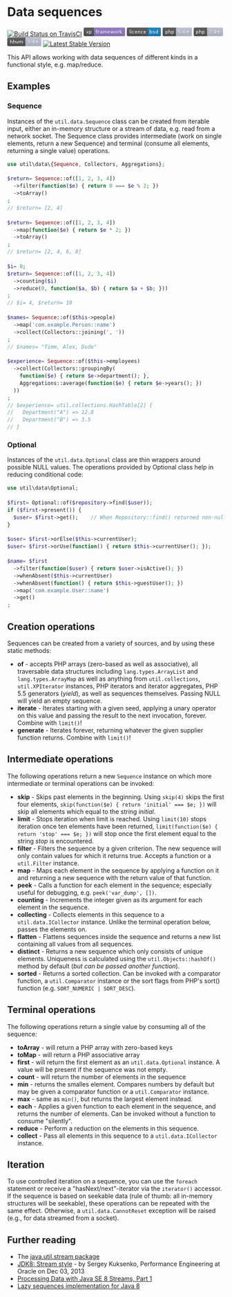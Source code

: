 Data sequences
==============

[![Build Status on TravisCI](https://secure.travis-ci.org/xp-forge/sequence.svg)](http://travis-ci.org/xp-forge/sequence)
[![XP Framework Module](https://raw.githubusercontent.com/xp-framework/web/master/static/xp-framework-badge.png)](https://github.com/xp-framework/core)
[![BSD Licence](https://raw.githubusercontent.com/xp-framework/web/master/static/licence-bsd.png)](https://github.com/xp-framework/core/blob/master/LICENCE.md)
[![Required PHP 5.6+](https://raw.githubusercontent.com/xp-framework/web/master/static/php-5_6plus.png)](http://php.net/)
[![Supports PHP 7.0+](https://raw.githubusercontent.com/xp-framework/web/master/static/php-7_0plus.png)](http://php.net/)
[![Supports HHVM 3.4+](https://raw.githubusercontent.com/xp-framework/web/master/static/hhvm-3_4plus.png)](http://hhvm.com/)
[![Latest Stable Version](https://poser.pugx.org/xp-forge/sequence/version.png)](https://packagist.org/packages/xp-forge/sequence)

This API allows working with data sequences of different kinds in a functional style, e.g. map/reduce.

Examples
--------
### Sequence
Instances of the `util.data.Sequence` class can be created from iterable input, either an in-memory structure or a stream of data, e.g. read from a network socket. The Sequence class provides intermediate (work on single elements, return a new Sequence) and terminal (consume all elements, returning a single value) operations.

```php
use util\data\{Sequence, Collectors, Aggregations};

$return= Sequence::of([1, 2, 3, 4])
  ->filter(function($e) { return 0 === $e % 2; })
  ->toArray()
;
// $return= [2, 4]

$return= Sequence::of([1, 2, 3, 4])
  ->map(function($e) { return $e * 2; })
  ->toArray()
;
// $return= [2, 4, 6, 8]

$i= 0;
$return= Sequence::of([1, 2, 3, 4])
  ->counting($i)
  ->reduce(0, function($a, $b) { return $a + $b; }))
;
// $i= 4, $return= 10

$names= Sequence::of($this->people)
  ->map('com.example.Person::name')
  ->collect(Collectors::joining(', '))
;
// $names= "Timm, Alex, Dude"

$experience= Sequence::of($this->employees)
  ->collect(Collectors::groupingBy(
    function($e) { return $e->department(); },
    Aggregations::average(function($e) { return $e->years(); })
  ))
;
// $experience= util.collections.HashTable[2] {
//   Department("A") => 12.8
//   Department("B") => 3.5
// }
```

### Optional
Instances of the `util.data.Optional` class are thin wrappers around possible NULL values. The operations provided by Optional class help in reducing conditional code:

```php
use util\data\Optional;

$first= Optional::of($repository->find($user));
if ($first->present()) {
  $user= $first->get();    // When Repository::find() returned non-null
}

$user= $first->orElse($this->currentUser);
$user= $first->orUse(function() { return $this->currentUser(); });

$name= $first
  ->filter(function($user) { return $user->isActive(); })
  ->whenAbsent($this->currentUser)
  ->whenAbsent(function() { return $this->guestUser(); })
  ->map('com.example.User::name')
  ->get()
;
```

Creation operations
-------------------
Sequences can be created from a variety of sources, and by using these static methods:

* **of** - accepts PHP arrays (zero-based as well as associative), all traversable data structures including `lang.types.ArrayList` and `lang.types.ArrayMap` as well as anything from `util.collections`, `util.XPIterator` instances, PHP iterators and iterator aggregates, PHP 5.5 generators (*yield*), as well as sequences themselves. Passing NULL will yield an empty sequence.
* **iterate** - Iterates starting with a given seed, applying a unary operator on this value and passing the result to the next invocation, forever. Combine with `limit()`!
* **generate** - Iterates forever, returning whatever the given supplier function returns. Combine with `limit()`!

Intermediate operations
-----------------------
The following operations return a new `Sequence` instance on which more intermediate or terminal operations can be invoked:

* **skip** - Skips past elements in the beginning. Using `skip(4)` skips the first four elements, `skip(function($e) { return 'initial' === $e; })` will skip all elements which equal to the string *initial*. 
* **limit** - Stops iteration when limit is reached. Using `limit(10)` stops iteration once ten elements have been returned, `limit(function($e) { return 'stop' === $e; })` will stop once the first element equal to the string *stop* is encountered.
* **filter** - Filters the sequence by a given criterion. The new sequence will only contain values for which it returns true. Accepts a function or a `util.Filter` instance.
* **map** - Maps each element in the sequence by applying a function on it and returning a new sequence with the return value of that function.
* **peek** - Calls a function for each element in the sequence; especially useful for debugging, e.g. `peek('var_dump', [])`.
* **counting** - Increments the integer given as its argument for each element in the sequence.
* **collecting** - Collects elements in this sequence to a `util.data.ICollector` instance. Unlike the terminal operation below, passes the elements on.
* **flatten** - Flattens sequences inside the sequence and returns a new list containing all values from all sequences.
* **distinct** - Returns a new sequence which only consists of unique elements. Uniqueness is calculated using the `util.Objects::hashOf()` method by default (*but can be passed another function*).
* **sorted** - Returns a sorted collection. Can be invoked with a comparator function, a `util.Comparator` instance or the sort flags from PHP's sort() function (e.g. `SORT_NUMERIC | SORT_DESC`).

Terminal operations
-------------------
The following operations return a single value by consuming all of the sequence:

* **toArray** - will return a PHP array with zero-based keys
* **toMap** - will return a PHP associative array
* **first** - will return the first element as an `util.data.Optional` instance. A value will be present if the sequence was not empty.
* **count** - will return the number of elements in the sequence
* **min** - returns the smalles element. Compares numbers by default but may be given a comparator function or a `util.Comparator` instance.
* **max** - same as `min()`, but returns the largest element instead.
* **each** - Applies a given function to each element in the sequence, and returns the number of elements. Can be invoked without a function to consume "silently".
* **reduce** - Perform a reduction on the elements in this sequence.
* **collect** - Pass all elements in this sequence to a `util.data.ICollector` instance.

Iteration
---------
To use controlled iteration on a sequence, you can use the `foreach` statement or receive a "hasNext/next"-iterator via the `iterator()` accessor. If the sequence is based on seekable data (rule of thumb: all in-memory structures will be seekable), these operations can be repeated with the same effect. Otherwise, a `util.data.CannotReset` exception will be raised (e.g., for data streamed from a socket).

Further reading
---------------

* The [java.util.stream package](http://docs.oracle.com/javase/8/docs/api/java/util/stream/package-summary.html) 
* [JDK8: Stream style](http://de.slideshare.net/SergeyKuksenko/jdk8-stream-style) - by Sergey Kuksenko, Performance Engineering at Oracle on Dec 03, 2013 
* [Processing Data with Java SE 8 Streams, Part 1](http://www.oracle.com/technetwork/articles/java/ma14-java-se-8-streams-2177646.html)
* [Lazy sequences implementation for Java 8](https://github.com/nurkiewicz/LazySeq)
